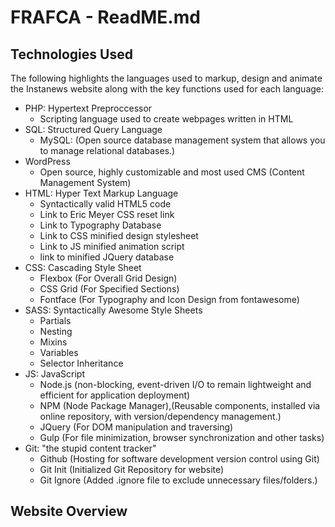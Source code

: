 # FRAFCA - ReadME.md

## Technologies Used

The following highlights the languages used to markup, design and animate the Instanews website along with the key functions used for each language:

* PHP: Hypertext Preproccessor
  * Scripting language used to create webpages written in HTML
* SQL: Structured Query Language
  * MySQL:      (Open source database management system that allows you to manage relational databases.)
* WordPress
  * Open source, highly customizable and most used CMS (Content Management System)
* HTML: Hyper Text Markup Language
  * Syntactically valid HTML5 code
  * Link to Eric Meyer CSS reset link
  * Link to Typography Database
  * Link to CSS minified design stylesheet
  * Link to JS minified animation script
  * link to minified JQuery database
* CSS:  Cascading Style Sheet
  * Flexbox     (For Overall Grid Design)
  * CSS Grid    (For Specified Sections)
  * Fontface    (For Typography and Icon Design from fontawesome)
* SASS: Syntactically Awesome Style Sheets
  * Partials        
  * Nesting
  * Mixins
  * Variables
  * Selector Inheritance
* JS: JavaScript
  * Node.js     (non-blocking, event-driven I/O to remain lightweight and efficient for application deployment)
  * NPM         (Node Package Manager),(Reusable components, installed via online repository, with version/dependency management.)
  * JQuery      (For DOM manipulation and traversing)
  * Gulp        (For file minimization, browser synchronization and other tasks)
* Git: "the stupid content tracker"
  * Github      (Hosting for software development version control using Git)
  * Git Init    (Initialized Git Repository for website)
  * Git Ignore  (Added .ignore file to exclude unnecessary files/folders.)

## Website Overview

